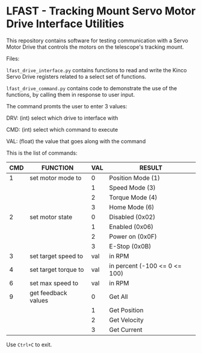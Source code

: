 # LFAST - Tracking Mount Servo Motor Drive Interface Utilities
This repository contains software for testing communication with a Servo Motor Drive that controls the motors on the telescope's tracking mount.

Files:

`lfast_drive_interface.py` contains functions to read and write the Kinco Servo Drive registers related to a select set of functions.

`lfast_drive_command.py` contains code to demonstrate the use of the functions, by calling them in response to user input.

The command promts the user to enter 3 values:   

DRV: (int)	select which drive to interface with
    
CMD: (int)	select which command to execute
    
VAL: (float)	the value that goes along with the command

This is the list of commands:
    
|CMD   |FUNCTION            |VAL    |RESULT                        |
-------|--------------------|-------|------------------------------|
|1     |set motor mode to   |0      |Position Mode (1)             |
|      |                    |1      |Speed Mode (3)                |
|      |                    |2      |Torque Mode (4)               |
|      |                    |3      |Home Mode (6)                 |
|2     |set motor state     |0      |Disabled (0x02)               |
|      |                    |1      |Enabled (0x06)                |
|      |                    |2      |Power on (0x0F)               |
|      |                    |3      |E-Stop (0x0B)                 |
|3     |set target speed to |val    |in RPM                        |
|4     |set target torque to|val    |in percent (-100 <= 0 <= 100) |
|6     |set max speed to    |val    |in RPM                        |
|9     |get feedback values |0      |Get All                       |
|      |                    |1      |Get Position                  |
|      |                    |2      |Get Velocity                  |
|      |                    |3      |Get Current                   |


Use `Ctrl+C` to exit.